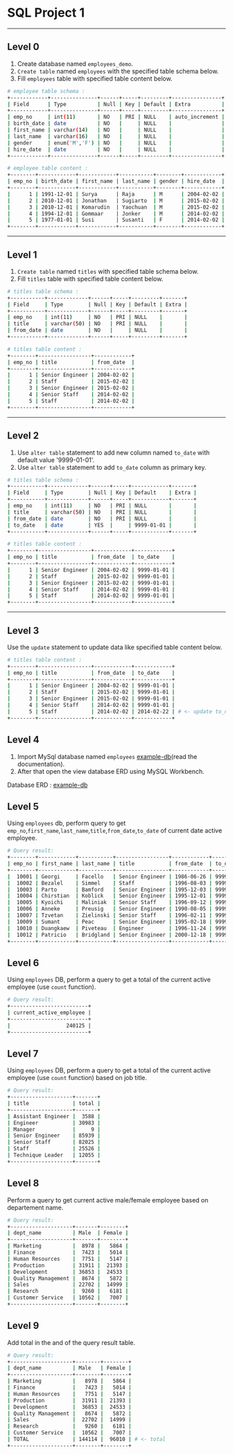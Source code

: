 # SQL Project 1

---

## Level 0

1. Create database named `employees_demo`.
1. `Create table` named `employees` with the specified table schema below.
1. Fill `employees` table with specified table content below.


```sh
# employee table schema :
+------------+---------------+------+-----+---------+----------------+
| Field      | Type          | Null | Key | Default | Extra          |
+------------+---------------+------+-----+---------+----------------+
| emp_no     | int(11)       | NO   | PRI | NULL    | auto_increment |
| birth_date | date          | NO   |     | NULL    |                |
| first_name | varchar(14)   | NO   |     | NULL    |                |
| last_name  | varchar(16)   | NO   |     | NULL    |                |
| gender     | enum('M','F') | NO   |     | NULL    |                |
| hire_date  | date          | NO   |     | NULL    |                |
+------------+---------------+------+-----+---------+----------------+

# employee table content :
+--------+------------+------------+-----------+--------+------------+
| emp_no | birth_date | first_name | last_name | gender | hire_date  |
+--------+------------+------------+-----------+--------+------------+
|      1 | 1991-12-01 | Surya      | Raja      | M      | 2004-02-02 |
|      2 | 2010-12-01 | Jonathan   | Sugiarto  | M      | 2015-02-02 |
|      3 | 2010-12-01 | Komarudin  | Yaochuan  | M      | 2015-02-02 |
|      4 | 1994-12-01 | Gommaar    | Jonker    | M      | 2014-02-02 |
|      5 | 1977-01-01 | Susi       | Susanti   | F      | 2014-02-02 |
+--------+------------+------------+-----------+--------+------------+
```

---

## Level 1

1. `Create table` named `titles` with specified table schema below.
1. Fill `titles` table with specified table content below.

```sh
# titles table schema :
+-----------+-------------+------+-----+---------+-------+
| Field     | Type        | Null | Key | Default | Extra |
+-----------+-------------+------+-----+---------+-------+
| emp_no    | int(11)     | NO   | PRI | NULL    |       |
| title     | varchar(50) | NO   | PRI | NULL    |       |
| from_date | date        | NO   |     | NULL    |       |
+-----------+-------------+------+-----+---------+-------+

# titles table content :
+--------+-----------------+------------+
| emp_no | title           | from_date  |
+--------+-----------------+------------+
|      1 | Senior Engineer | 2004-02-02 |
|      2 | Staff           | 2015-02-02 |
|      3 | Senior Engineer | 2015-02-02 |
|      4 | Senior Staff    | 2014-02-02 |
|      5 | Staff           | 2014-02-02 |
+--------+-----------------+------------+
```

---

## Level 2

1. Use `alter table` statement to add new column named `to_date` with default value '9999-01-01'.
1. Use `alter table` statement to add `to_date` column as primary key.


```sh
# titles table schema :
+-----------+-------------+------+-----+------------+-------+
| Field     | Type        | Null | Key | Default    | Extra |
+-----------+-------------+------+-----+------------+-------+
| emp_no    | int(11)     | NO   | PRI | NULL       |       |
| title     | varchar(50) | NO   | PRI | NULL       |       |
| from_date | date        | NO   | PRI | NULL       |       |
| to_date   | date        | YES  |     | 9999-01-01 |       |
+-----------+-------------+------+-----+------------+-------+

# titles table content :
+--------+-----------------+------------+------------+
| emp_no | title           | from_date  | to_date    |
+--------+-----------------+------------+------------+
|      1 | Senior Engineer | 2004-02-02 | 9999-01-01 |
|      2 | Staff           | 2015-02-02 | 9999-01-01 |
|      3 | Senior Engineer | 2015-02-02 | 9999-01-01 |
|      4 | Senior Staff    | 2014-02-02 | 9999-01-01 |
|      5 | Staff           | 2014-02-02 | 9999-01-01 |
+--------+-----------------+------------+------------+
```

---

## Level 3

Use the `update` statement to update data like specified table content below.

```sh
# titles table content :
+--------+-----------------+------------+------------+
| emp_no | title           | from_date  | to_date    |
+--------+-----------------+------------+------------+
|      1 | Senior Engineer | 2004-02-02 | 9999-01-01 |
|      2 | Staff           | 2015-02-02 | 9999-01-01 |
|      3 | Senior Engineer | 2015-02-02 | 9999-01-01 |
|      4 | Senior Staff    | 2014-02-02 | 9999-01-01 |
|      5 | Staff           | 2014-02-02 | 2014-02-22 | # <- update to_date where emp_no = 5
+--------+-----------------+------------+------------+
```

## Level 4

1. Import MySql database named `employees` [example-db](https://github.com/datacharmer/test_db)(read the documentation).
2. After that open the view database ERD using MySQL Workbench.

Database ERD :
[example-db](./images/sql-project-1-level-4.png)


## Level 5

Using `employees` db, perform query to get `emp_no`,`first_name`,`last_name`,`title`,`from_date`,`to_date` of current date active employee.

```sh
# Query result:
+--------+------------+-----------+-----------------+------------+------------+
| emp_no | first_name | last_name | title           | from_date  | to_date    |
+--------+------------+-----------+-----------------+------------+------------+
|  10001 | Georgi     | Facello   | Senior Engineer | 1986-06-26 | 9999-01-01 |
|  10002 | Bezalel    | Simmel    | Staff           | 1996-08-03 | 9999-01-01 |
|  10003 | Parto      | Bamford   | Senior Engineer | 1995-12-03 | 9999-01-01 |
|  10004 | Chirstian  | Koblick   | Senior Engineer | 1995-12-01 | 9999-01-01 |
|  10005 | Kyoichi    | Maliniak  | Senior Staff    | 1996-09-12 | 9999-01-01 |
|  10006 | Anneke     | Preusig   | Senior Engineer | 1990-08-05 | 9999-01-01 |
|  10007 | Tzvetan    | Zielinski | Senior Staff    | 1996-02-11 | 9999-01-01 |
|  10009 | Sumant     | Peac      | Senior Engineer | 1995-02-18 | 9999-01-01 |
|  10010 | Duangkaew  | Piveteau  | Engineer        | 1996-11-24 | 9999-01-01 |
|  10012 | Patricio   | Bridgland | Senior Engineer | 2000-12-18 | 9999-01-01 |
+--------+------------+-----------+-----------------+------------+------------+
```

## Level 6

Using `employees` DB, perform a query to get a total of the current active employee (use `count` function).

```sh
# Query result:
+-------------------------+
| current_active_employee |
+-------------------------+
|                  240125 |
+-------------------------+
```

## Level 7

Using `employees` DB, perform a query to get a total of the current active employee (use `count` function) based on job title.

```sh
# Query result:
+--------------------+-------+
| title              | total |
+--------------------+-------+
| Assistant Engineer |  3588 |
| Engineer           | 30983 |
| Manager            |     9 |
| Senior Engineer    | 85939 |
| Senior Staff       | 82025 |
| Staff              | 25526 |
| Technique Leader   | 12055 |
+--------------------+-------+
```


## Level 8

Perform a query to get current active male/female employee based on departement name.

```sh
# Query result:
+--------------------+-------+--------+
| dept_name          | Male  | Female |
+--------------------+-------+--------+
| Marketing          |  8978 |   5864 |
| Finance            |  7423 |   5014 |
| Human Resources    |  7751 |   5147 |
| Production         | 31911 |  21393 |
| Development        | 36853 |  24533 |
| Quality Management |  8674 |   5872 |
| Sales              | 22702 |  14999 |
| Research           |  9260 |   6181 |
| Customer Service   | 10562 |   7007 |
+--------------------+-------+--------+
```


## Level 9

Add total in the and of the query result table.

```sh
# Query result:
+--------------------+--------+--------+
| dept_name          | Male   | Female |
+--------------------+--------+--------+
| Marketing          |   8978 |   5864 |
| Finance            |   7423 |   5014 |
| Human Resources    |   7751 |   5147 |
| Production         |  31911 |  21393 |
| Development        |  36853 |  24533 |
| Quality Management |   8674 |   5872 |
| Sales              |  22702 |  14999 |
| Research           |   9260 |   6181 |
| Customer Service   |  10562 |   7007 |
| TOTAL              | 144114 |  96010 | # <- total
+--------------------+--------+--------+
```




